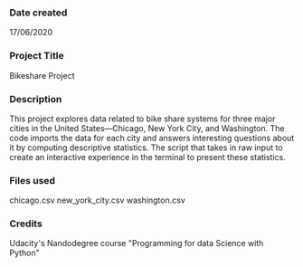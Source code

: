 ### Date created
17/06/2020

### Project Title
Bikeshare Project

### Description
This project explores data related to bike share systems for three major cities in the United States—Chicago, New York City, and Washington. The code imports the data for each city and answers interesting questions about it by computing descriptive statistics. The script that takes in raw input to create an interactive experience in the terminal to present these statistics.

### Files used
chicago.csv
new_york_city.csv
washington.csv


### Credits
Udacity's Nandodegree course "Programming for data Science with Python"

